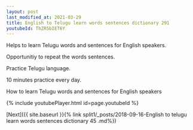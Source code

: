 ```yaml
---
layout: post
last_modified_at: 2021-03-29
title: English to Telugu learn words sentences dictionary 291 
youtubeId: ThZR5bIET6Y
---
```

 
 
Helps to learn Telugu words and sentences for English speakers.

Opportunitiy to repeat the words sentences. 

Practice Telugu language. 
 
10 minutes practice every day. 
 
How to learn Telugu words and sentences for English speakers 
 
{% include youtubePlayer.html id=page.youtubeId %}
 
 
[Next]({{ site.baseurl }}{% link  split1/_posts/2018-09-16-English to telugu learn words sentences dictionary 45 .md%})
 
